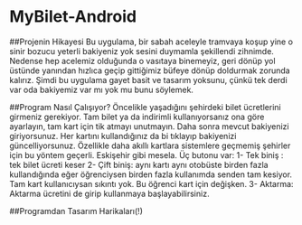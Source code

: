 # MyBilet-Android

##Projenin Hikayesi
Bu uygulama, bir sabah aceleyle tramvaya koşup yine o sinir bozucu yeterli bakiyeniz yok sesini duymamla şekillendi zihnimde. Nedense hep acelemiz olduğunda o vasıtaya binemeyiz, geri dönüp yol üstünde yanından hızlıca geçip gittiğimiz büfeye dönüp doldurmak zorunda kalırız. Şimdi bu uygulama gayet basit ve tasarım yoksunu, çünkü tek derdi var oda bakiyemiz var mı yok mu bunu söylemek. 

##Program Nasıl Çalışıyor?
Öncelikle yaşadığını şehirdeki bilet ücretlerini girmeniz gerekiyor. Tam bilet ya da indirimli kullanıyorsanız ona göre ayarlayın, tam kart için tik atmayı unutmayın. Daha sonra mevcut bakiyenizi giriyorsunuz. Her kartını kullandığınız da bi tıklayıp bakiyenizi güncelliyorsunuz. Özellikle daha akıllı kartlara sistemlere geçmemiş şehirler için bu yöntem geçerli. Eskişehir gibi mesela. 
Üç butonu var:
1- Tek biniş : tek bilet ücreti keser
2- Çift biniş: aynı kartı aynı otobüste birden fazla kullandığında eğer öğrenciysen birden fazla kullanımda senden tam kesiyor. Tam kart kullanıcıysan sıkıntı yok. Bu öğrenci kart için değişken.
3- Aktarma: Aktarma ücretini de girip kullanmaya başlayabilirsiniz.

##Programdan Tasarım Harikaları(!)
